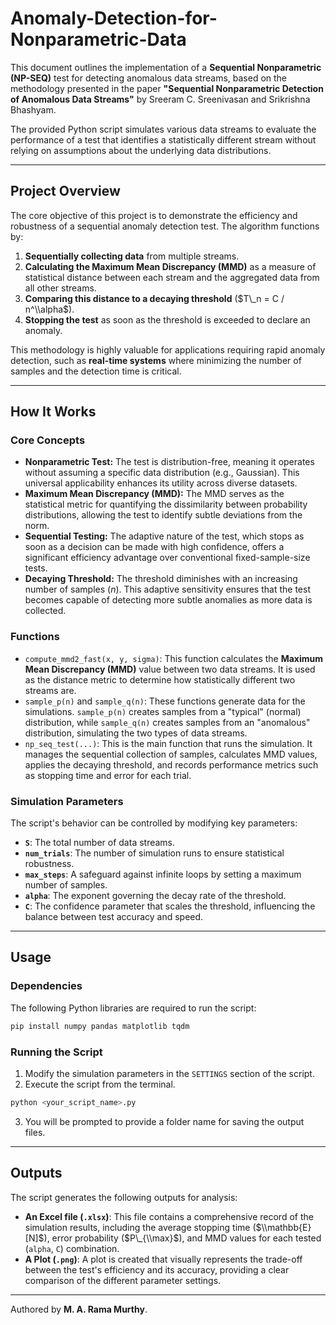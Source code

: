 # Anomaly-Detection-for-Nonparametric-Data

This document outlines the implementation of a **Sequential Nonparametric (NP-SEQ)** test for detecting anomalous data streams, based on the methodology presented in the paper **"Sequential Nonparametric Detection of Anomalous Data Streams"** by Sreeram C. Sreenivasan and Srikrishna Bhashyam.

The provided Python script simulates various data streams to evaluate the performance of a test that identifies a statistically different stream without relying on assumptions about the underlying data distributions.

-----

## Project Overview

The core objective of this project is to demonstrate the efficiency and robustness of a sequential anomaly detection test. The algorithm functions by:

1.  **Sequentially collecting data** from multiple streams.
2.  **Calculating the Maximum Mean Discrepancy (MMD)** as a measure of statistical distance between each stream and the aggregated data from all other streams.
3.  **Comparing this distance to a decaying threshold** ($T\_n = C / n^\\alpha$).
4.  **Stopping the test** as soon as the threshold is exceeded to declare an anomaly.

This methodology is highly valuable for applications requiring rapid anomaly detection, such as **real-time systems** where minimizing the number of samples and the detection time is critical.

-----

## How It Works

### Core Concepts

  * **Nonparametric Test:** The test is distribution-free, meaning it operates without assuming a specific data distribution (e.g., Gaussian). This universal applicability enhances its utility across diverse datasets.
  * **Maximum Mean Discrepancy (MMD):** The MMD serves as the statistical metric for quantifying the dissimilarity between probability distributions, allowing the test to identify subtle deviations from the norm.
  * **Sequential Testing:** The adaptive nature of the test, which stops as soon as a decision can be made with high confidence, offers a significant efficiency advantage over conventional fixed-sample-size tests.
  * **Decaying Threshold:** The threshold diminishes with an increasing number of samples ($n$). This adaptive sensitivity ensures that the test becomes capable of detecting more subtle anomalies as more data is collected.

### Functions

  * `compute_mmd2_fast(x, y, sigma)`: This function calculates the **Maximum Mean Discrepancy (MMD)** value between two data streams. It is used as the distance metric to determine how statistically different two streams are.
  * `sample_p(n)` and `sample_q(n)`: These functions generate data for the simulations. `sample_p(n)` creates samples from a "typical" (normal) distribution, while `sample_q(n)` creates samples from an "anomalous" distribution, simulating the two types of data streams.
  * `np_seq_test(...)`: This is the main function that runs the simulation. It manages the sequential collection of samples, calculates MMD values, applies the decaying threshold, and records performance metrics such as stopping time and error for each trial.

### Simulation Parameters

The script's behavior can be controlled by modifying key parameters:

  * **`S`**: The total number of data streams.
  * **`num_trials`**: The number of simulation runs to ensure statistical robustness.
  * **`max_steps`**: A safeguard against infinite loops by setting a maximum number of samples.
  * **`alpha`**: The exponent governing the decay rate of the threshold.
  * **`C`**: The confidence parameter that scales the threshold, influencing the balance between test accuracy and speed.

-----

## Usage

### Dependencies

The following Python libraries are required to run the script:

```bash
pip install numpy pandas matplotlib tqdm
```

### Running the Script

1.  Modify the simulation parameters in the `SETTINGS` section of the script.
2.  Execute the script from the terminal.

<!-- end list -->

```bash
python <your_script_name>.py
```

3.  You will be prompted to provide a folder name for saving the output files.

-----

## Outputs

The script generates the following outputs for analysis:

  * **An Excel file (`.xlsx`)**: This file contains a comprehensive record of the simulation results, including the average stopping time ($\\mathbb{E}[N]$), error probability ($P\_{\\max}$), and MMD values for each tested (`alpha`, `C`) combination.
  * **A Plot (`.png`)**: A plot is created that visually represents the trade-off between the test's efficiency and its accuracy, providing a clear comparison of the different parameter settings.

-----

Authored by **M. A. Rama Murthy**.
